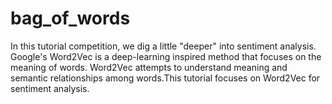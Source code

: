 # bag_of_words
In this tutorial competition, we dig a little "deeper" into sentiment analysis. Google's Word2Vec is a deep-learning inspired method that focuses on the meaning of words. Word2Vec attempts to understand meaning and semantic relationships among words.This tutorial focuses on Word2Vec for sentiment analysis.
